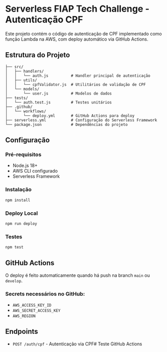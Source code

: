 # Serverless FIAP Tech Challenge - Autenticação CPF

Este projeto contém o código de autenticação de CPF implementado como função Lambda na AWS, com deploy automático via GitHub Actions.

## Estrutura do Projeto

```
├── src/
│   ├── handlers/
│   │   └── auth.js          # Handler principal de autenticação
│   ├── utils/
│   │   └── cpfValidator.js  # Utilitários de validação de CPF
│   └── models/
│       └── user.js          # Modelos de dados
├── tests/
│   └── auth.test.js         # Testes unitários
├── .github/
│   └── workflows/
│       └── deploy.yml       # GitHub Actions para deploy
├── serverless.yml           # Configuração do Serverless Framework
└── package.json             # Dependências do projeto
```

## Configuração


### Pré-requisitos
- Node.js 18+
- AWS CLI configurado
- Serverless Framework

### Instalação
```bash
npm install
```

### Deploy Local
```bash
npm run deploy
```

### Testes
```bash
npm test
```

## GitHub Actions

O deploy é feito automaticamente quando há push na branch `main` ou `develop`.

### Secrets necessários no GitHub:
- `AWS_ACCESS_KEY_ID`
- `AWS_SECRET_ACCESS_KEY`
- `AWS_REGION`

## Endpoints

- `POST /auth/cpf` - Autenticação via CPF#   T e s t e   G i t H u b   A c t i o n s 
 
 